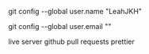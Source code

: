 git config --global user.name "LeahJKH"

git config --global user.email ""

live server 
github pull requests
prettier